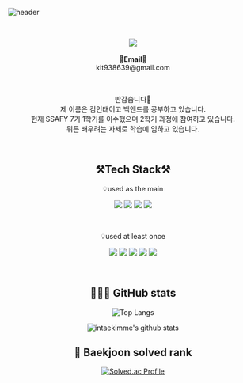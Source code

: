 ![header](https://capsule-render.vercel.app/api?type=waving&color=auto&height=300&section=header&text=welcome&fontSize=90&animation=fadeIn&fontAlignY=38&desc=intaekimme's%20GitHub%20Profile&descAlignY=51&descAlign=62)

<br>

<div align=center>

<p align="center">
   <a href="https://hits.seeyoufarm.com"><img src="https://hits.seeyoufarm.com/api/count/incr/badge.svg?url=https%3A%2F%2Fgithub.com%2Fintaekimme%2Fhit-counter&count_bg=%2379C83D&title_bg=%23555555&icon=&icon_color=%23E7E7E7&title=hits&edge_flat=false"/></a>
<br><br>
<Strong>📧Email📧</Strong><br>kit938639@gmail.com<br>
</p>

<br>

<p align="center">
반갑습니다👐<br>
제 이름은 김인태이고 백엔드를 공부하고 있습니다.<br>
현재 SSAFY 7기 1학기를 이수했으며 2학기 과정에 참여하고 있습니다.<br> 
뭐든 배우려는 자세로 학습에 임하고 있습니다.<br>
</p>

<br>

## ⚒️Tech Stack⚒️

<p align="center">
    💡used as the main
</p>

<p align="center" display="inline-block">
  <img src="https://img.shields.io/badge/JAVA-007396?style=for-the-badge&logo=java&logoColor=white"> 
    <img src="https://img.shields.io/badge/Spring-6DB33F?style=for-the-badge&logo=Spring&logoColor=white">
    <img src="https://img.shields.io/badge/SpringBoot-6DB33F?style=for-the-badge&logo=SpringBoot&logoColor=white">
    <img src="https://img.shields.io/badge/mysql-4479A1?style=for-the-badge&logo=mysql&logoColor=white">
</p><br>

<p align="center">
    💡used at least once
</p>

<p align="center" display="inline-block">
  <img src="https://img.shields.io/badge/html-E34F26?style=for-the-badge&logo=html5&logoColor=white">
  <img src="https://img.shields.io/badge/css-1572B6?style=for-the-badge&logo=css3&logoColor=white">
  <img src="https://img.shields.io/badge/javascript-F7DF1E?style=for-the-badge&logo=javascript&logoColor=black">
  <img src="https://img.shields.io/badge/C-A8B9CC?style=for-the-badge&logo=C&logoColor=white">
  <img src="https://img.shields.io/badge/Linux-FCC624?style=for-the-badge&logo=Linux&logoColor=white">  
</p>

<br>
   
## 👨🏻‍💻 GitHub stats

![Top Langs](https://github-readme-stats.vercel.app/api/top-langs/?username=intaekimme&layout=compact&theme=dark)

![intaekimme's github stats](https://github-readme-stats.vercel.app/api?username=intaekimme&show_icons=true)

## 🏅 Baekjoon solved rank
   
[![Solved.ac Profile](http://mazassumnida.wtf/api/generate_badge?boj=kit938639)](https://solved.ac/kit938639)

</div>
